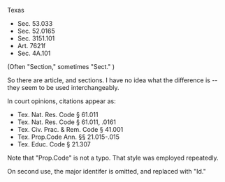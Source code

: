 Texas

* Sec. 53.033
* Sec. 52.0165
* Sec. 3151.101
* Art. 7621f
* Sec. 4A.101

(Often "Section," sometimes "Sect." )

So there are article, and sections. I have no idea what the difference is -- they seem to be used interchangeably.

In court opinions, citations appear as:

* Tex. Nat. Res. Code § 61.011
* Tex. Nat. Res. Code § 61.011, .0161
* Tex. Civ. Prac. & Rem. Code § 41.001
* Tex. Prop.Code Ann. §§ 21.015-.015
* Tex. Educ. Code § 21.307

Note that "Prop.Code" is not a typo. That style was employed repeatedly.

On second use, the major identifer is omitted, and replaced with "Id."
